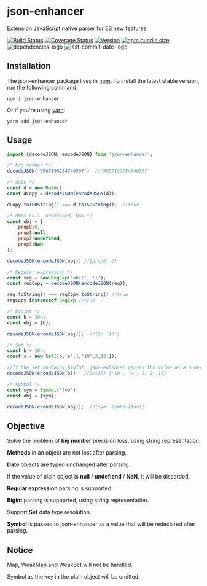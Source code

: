 # json-enhancer

Extension JavaScript native parser for ES new features.

[![Build Status](https://travis-ci.com/NickLJudy/json-enhancer.svg?branch=main)](https://travis-ci.com/NickLJudy/json-enhancer)
[![Coverage Status](https://coveralls.io/repos/github/NickLJudy/json-enhancer/badge.svg)](https://coveralls.io/github/NickLJudy/json-enhancer)
[![Version](https://img.shields.io/npm/v/json-enhancer.svg?maxAge=300&label=version&colorB=007ec6&maxAge=300)](./package.json)
[![npm bundle size](https://img.shields.io/bundlephobia/minzip/json-enhancer)](https://bundlephobia.com/package/json-enhancer)
![dependencies-logo](https://status.david-dm.org/gh/NickLJudy/json-enhancer.svg)
![last-commit-date-logo](https://img.shields.io/github/last-commit/NickLJudy/json-enhancer)
## Installation

The json-enhancer package lives in [npm](https://www.npmjs.com/get-npm). To install the latest stable version, run the following command:

```shell
npm i json-enhancer
```

Or if you're using [yarn](https://classic.yarnpkg.com/en/docs/install/):

```shell
yarn add json-enhancer
```

## Usage

```js
import {decodeJSON, encodeJSON} from 'json-enhancer';

/* big number */
decodeJSON('9007199254740997')  //'9007199254740997'

/* date */
const d = new Date()
const dCopy = decodeJSON(encodeJSON(d));

dCopy.toISOString() === d.toISOString();  //true

/* Omit null, undefined, NaN */
const obj = {
    prop0:0,
    prop1:null,
    prop2:undefined,
    prop3:NaN,
};

decodeJSON(encodeJSON(obj)) //{prop0: 0}

/* Regular expression */
const reg = new RegExp('ab+c', 'i');
const regCopy = decodeJSON(encodeJSON(reg));

reg.toString() === regCopy.toString() //true
regCopy instanceof RegExp //true

/* bigint */
const b = 10n;
const obj = {b};

decodeJSON(encodeJSON(obj));  //{b: '10'}

/* Set */
const b = 10n;
const s = new Set([b,'a',1,'10',2,10,]);

//If the set contains bigInt, json-enhancer parses the value as a numeric string. If the set contains the same numeric string, only one value is retained.
decodeJSON(encodeJSON(s));  //Set(5) {'10', 'a', 1, 2, 10}

/* Symbol */
const sym = Symbol('foo');
const obj = {sym};

decodeJSON(encodeJSON(obj));  //{sym: Symbol(foo)}

```

## Objective

Solve the problem of **big number** precision loss, using string representation.

**Methods** in an object are not lost after parsing.

**Date** objects are typed unchanged after parsing.

If the value of plain object is **null** / **undefiend** / **NaN**, it will be discarded.

**Regular expression** parsing is supported.

**Bigint** parsing is supported, using string representation.

Support **Set** data type resolution.

**Symbol** is passed to json-enhancer as a value that will be redeclared after parsing.

## Notice

Map, WeakMap and WeakSet will not be handled.

Symbol as the key in the plain object will be omitted.